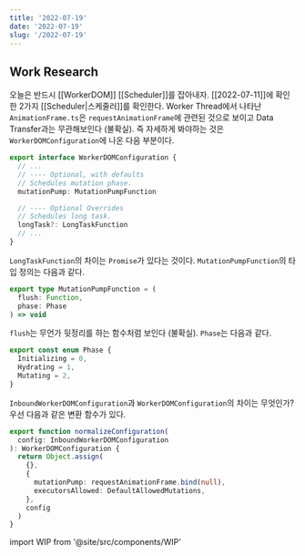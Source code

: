 ```yaml
---
title: '2022-07-19'
date: '2022-07-19'
slug: '/2022-07-19'
---
```


## Work Research

오늘은 반드시 [[WorkerDOM]] [[Scheduler]]를 잡아내자.
[[2022-07-11]]에 확인한 2가지 [[Scheduler|스케줄러]]를 확인한다.
Worker Thread에서 나타난 `AnimationFrame.ts`은 `requestAnimationFrame`에 관련된 것으로 보이고 Data Transfer과는 무관해보인다 (불확실).
즉 자세하게 봐야하는 것은 `WorkerDOMConfiguration`에 나온 다음 부분이다.

```ts
export interface WorkerDOMConfiguration {
  // ...
  // ---- Optional, with defaults
  // Schedules mutation phase.
  mutationPump: MutationPumpFunction

  // ---- Optional Overrides
  // Schedules long task.
  longTask?: LongTaskFunction
  // ...
}
```

`LongTaskFunction`의 차이는 `Promise`가 있다는 것이다.
`MutationPumpFunction`의 타입 정의는 다음과 같다.

```ts
export type MutationPumpFunction = (
  flush: Function,
  phase: Phase
) => void
```

`flush`는 무언가 뒷정리를 하는 함수처럼 보인다 (불확실).
`Phase`는 다음과 같다.

```ts
export const enum Phase {
  Initializing = 0,
  Hydrating = 1,
  Mutating = 2,
}
```

`InboundWorkerDOMConfiguration`과 `WorkerDOMConfiguration`의 차이는 무엇인가?
우선 다음과 같은 변환 함수가 있다.

```ts
export function normalizeConfiguration(
  config: InboundWorkerDOMConfiguration
): WorkerDOMConfiguration {
  return Object.assign(
    {},
    {
      mutationPump: requestAnimationFrame.bind(null),
      executorsAllowed: DefaultAllowedMutations,
    },
    config
  )
}
```

import WIP from '@site/src/components/WIP'

<WIP />
